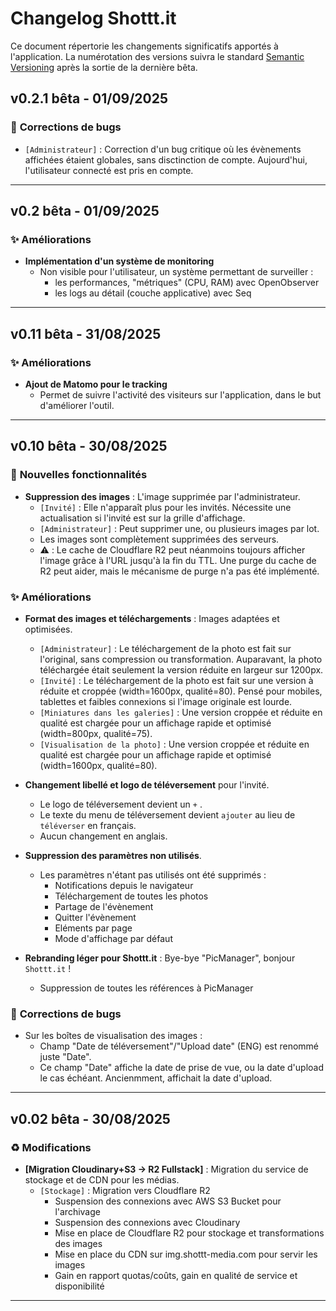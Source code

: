 
# Changelog Shottt.it

Ce document répertorie les changements significatifs apportés à l'application. La numérotation des versions suivra le standard [Semantic Versioning](https://semver.org/lang/fr/) après la sortie de la dernière bêta.

## v0.2.1 bêta - 01/09/2025

### 🐛 **Corrections de bugs**
* `[Administrateur]` : Correction d'un bug critique où les évènements affichées étaient globales, sans disctinction de compte. Aujourd'hui, l'utilisateur connecté est pris en compte.

---

## v0.2 bêta - 01/09/2025

### ✨ **Améliorations**
* **Implémentation d'un système de monitoring** 
    * Non visible pour l'utilisateur, un système permettant de surveiller :
       * les performances, "métriques" (CPU, RAM) avec OpenObserver
       * les logs au détail (couche applicative) avec Seq

---

## v0.11 bêta - 31/08/2025

### ✨ **Améliorations**
* **Ajout de Matomo pour le tracking** 
    * Permet de suivre l'activité des visiteurs sur l'application, dans le but d'améliorer l'outil.

---

## v0.10 bêta - 30/08/2025

### 🚀 **Nouvelles fonctionnalités**
* **Suppression des images** : L'image supprimée par l'administrateur.
    * `[Invité]` : Elle n'apparaît plus pour les invités. Nécessite une actualisation si l'invité est sur la grille d'affichage.
    * `[Administrateur]` : Peut supprimer une, ou plusieurs images par lot.
    * Les images sont complètement supprimées des serveurs.
    * ⚠️ : Le cache de Cloudflare R2 peut néanmoins toujours afficher l'image grâce à l'URL jusqu'à la fin du TTL. Une purge du cache de R2 peut aider, mais le mécanisme de purge n'a pas été implémenté. 

### ✨ **Améliorations**
* **Format des images et téléchargements** : Images adaptées et optimisées.
    * `[Administrateur]` : Le téléchargement de la photo est fait sur l'original, sans compression ou transformation. Auparavant, la photo téléchargée était seulement la version réduite en largeur sur 1200px.
    * `[Invité]` : Le téléchargement de la photo est fait sur une version à réduite et croppée (width=1600px, qualité=80). Pensé pour mobiles, tablettes et faibles connexions si l'image originale est lourde.
    * `[Miniatures dans les galeries]` : Une version croppée et réduite en qualité est chargée pour un affichage rapide et optimisé (width=800px, qualité=75).
    * `[Visualisation de la photo]` : Une version croppée et réduite en qualité est chargée pour un affichage rapide et optimisé (width=1600px, qualité=80).        
* **Changement libellé et logo de téléversement** pour l'invité.
    * Le logo de téléversement devient un `+` .
    * Le texte du menu de téléversement devient `ajouter` au lieu de `téléverser` en français.
    * Aucun changement en anglais. 
    
* **Suppression des paramètres non utilisés**.
    * Les paramètres n'étant pas utilisés ont été supprimés :
      * Notifications depuis le navigateur
      * Téléchargement de toutes les photos
      * Partage de l'évènement
      * Quitter l'évènement
      * Eléments par page
      * Mode d'affichage par défaut

* **Rebranding léger pour Shottt.it** : Bye-bye "PicManager", bonjour `Shottt.it` !
    * Suppression de toutes les références à PicManager

### 🐛 **Corrections de bugs**
* Sur les boîtes de visualisation des images : 
    * Champ "Date de téléversement"/"Upload date" (ENG) est renommé juste "Date".
    * Ce champ "Date" affiche la date de prise de vue, ou la date d'upload le cas échéant. Ancienmment, affichait la date d'upload.



---



## v0.02 bêta - 30/08/2025

### ♻️ **Modifications**
* **[Migration Cloudinary+S3 → R2 Fullstack]** : Migration du service de stockage et de CDN pour les médias.
    * `[Stockage]` : Migration vers Cloudflare R2
       * Suspension des connexions avec AWS S3 Bucket pour l'archivage
       * Suspension des connexions avec Cloudinary
       * Mise en place de Cloudflare R2 pour stockage et transformations des images
       * Mise en place du CDN sur img.shottt-media.com pour servir les images
       * Gain en rapport quotas/coûts, gain en qualité de service et disponibilité  

---
